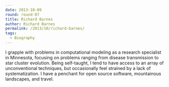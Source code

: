 ```yaml
---
date: 2013-10-09
round: round-07
title: Richard Barnes
author: Richard Barnes
permalink: /2013/10/richard-barnes/
tags:
  - Biography
---
```

I grapple with problems in computational modeling as a research specialist in Minnesota, focusing on problems ranging from disease transmission to star cluster evolution. Being self-taught, I tend to have access to an array of unconventional techniques, but occasionally feel strained by a lack of systematization. I have a penchant for open source software, mountainous landscapes, and travel.
